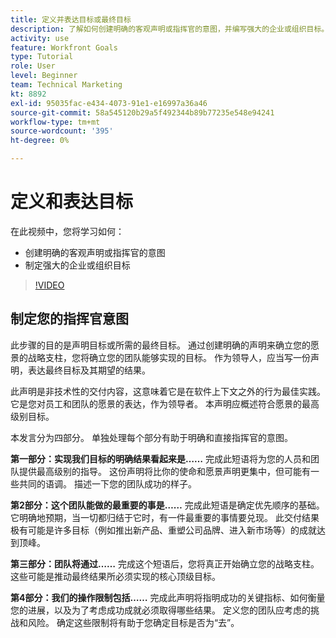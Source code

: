 ```yaml
---
title: 定义并表达目标或最终目标
description: 了解如何创建明确的客观声明或指挥官的意图，并编写强大的企业或组织目标。
activity: use
feature: Workfront Goals
type: Tutorial
role: User
level: Beginner
team: Technical Marketing
kt: 8892
exl-id: 95035fac-e434-4073-91e1-e16997a36a46
source-git-commit: 58a545120b29a5f492344b89b77235e548e94241
workflow-type: tm+mt
source-wordcount: '395'
ht-degree: 0%

---
```


# 定义和表达目标

在此视频中，您将学习如何：

* 创建明确的客观声明或指挥官的意图
* 制定强大的企业或组织目标

>[!VIDEO](https://video.tv.adobe.com/v/335186/?quality=12)

<!--
Your turn graphic
-->

## 制定您的指挥官意图

此步骤的目的是声明目标或所需的最终目标。 通过创建明确的声明来确立您的愿景的战略支柱，您将确立您的团队能够实现的目标。 作为领导人，应当写一份声明，表达最终目标及其期望的结果。

此声明是非技术性的交付内容，这意味着它是在软件上下文之外的行为最佳实践。 它是您对员工和团队的愿景的表达，作为领导者。 本声明应概述符合愿景的最高级别目标。

本发言分为四部分。 单独处理每个部分有助于明确和直接指挥官的意图。

**第一部分：实现我们目标的明确结果看起来是……**
完成此短语将为您的人员和团队提供最高级别的指导。 这份声明将比你的使命和愿景声明更集中，但可能有一些共同的语调。 描述一下您的团队成功的样子。

**第2部分：这个团队能做的最重要的事是……**
完成此短语是确定优先顺序的基础。 它明确地预期，当一切都归结于它时，有一件最重要的事情要兑现。 此交付结果极有可能是许多目标（例如推出新产品、重塑公司品牌、进入新市场等）的成就达到顶峰。

**第三部分：团队将通过……**
完成这个短语后，您将真正开始确立您的战略支柱。 这些可能是推动最终结果所必须实现的核心顶级目标。

**第4部分：我们的操作限制包括……**
完成此声明将指明成功的关键指标、如何衡量您的进展，以及为了考虑成功成就必须取得哪些结果。 定义您的团队应考虑的挑战和风险。 确定这些限制将有助于您确定目标是否为“去”。
